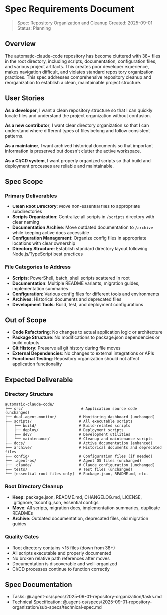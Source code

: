 # Spec Requirements Document

> Spec: Repository Organization and Cleanup
> Created: 2025-09-01
> Status: Planning

## Overview

The automatic-claude-code repository has become cluttered with 38+ files in the root directory, including scripts, documentation, configuration files, and various project artifacts. This creates poor developer experience, makes navigation difficult, and violates standard repository organization practices. This spec addresses comprehensive repository cleanup and reorganization to establish a clean, maintainable project structure.

## User Stories

**As a developer**, I want a clean repository structure so that I can quickly locate files and understand the project organization without confusion.

**As a new contributor**, I want clear directory organization so that I can understand where different types of files belong and follow consistent patterns.

**As a maintainer**, I want archived historical documents so that important information is preserved but doesn't clutter the active workspace.

**As a CI/CD system**, I want properly organized scripts so that build and deployment processes are reliable and maintainable.

## Spec Scope

### Primary Deliverables
- **Clean Root Directory**: Move non-essential files to appropriate subdirectories
- **Scripts Organization**: Centralize all scripts in `/scripts` directory with clear naming
- **Documentation Archive**: Move outdated documentation to `/archive` while keeping active docs accessible
- **Configuration Management**: Organize config files in appropriate locations with clear ownership
- **Directory Structure**: Establish standard directory layout following Node.js/TypeScript best practices

### File Categories to Address
- **Scripts**: PowerShell, batch, shell scripts scattered in root
- **Documentation**: Multiple README variants, migration guides, implementation summaries
- **Configuration**: Various config files for different tools and environments
- **Archives**: Historical documents and deprecated files
- **Development Tools**: Build, test, and deployment configurations

## Out of Scope

- **Code Refactoring**: No changes to actual application logic or architecture
- **Package Structure**: No modifications to package.json dependencies or build outputs
- **Git History**: Preserve all git history during file moves
- **External Dependencies**: No changes to external integrations or APIs
- **Functional Testing**: Repository organization should not affect application functionality

## Expected Deliverable

### Directory Structure
```
automatic-claude-code/
├── src/                          # Application source code (unchanged)
├── dual-agent-monitor/          # Monitoring dashboard (unchanged)
├── scripts/                     # All executable scripts
│   ├── build/                   # Build-related scripts
│   ├── deploy/                  # Deployment scripts
│   ├── dev/                     # Development utilities
│   └── maintenance/             # Cleanup and maintenance scripts
├── docs/                        # Active documentation (enhanced)
├── archive/                     # Historical documents and deprecated files
├── config/                      # Configuration files (if needed)
├── .agent-os/                   # Agent OS files (unchanged)
├── .claude/                     # Claude configuration (unchanged)
├── tests/                       # Test files (unchanged)
└── [essential root files only]  # Package.json, README.md, etc.
```

### Root Directory Cleanup
- **Keep**: package.json, README.md, CHANGELOG.md, LICENSE, .gitignore, tsconfig.json, essential configs
- **Move**: All scripts, migration docs, implementation summaries, duplicate READMEs
- **Archive**: Outdated documentation, deprecated files, old migration guides

### Quality Gates
- Root directory contains <15 files (down from 38+)
- All scripts executable and properly documented
- No broken relative path references after moves
- Documentation is discoverable and well-organized
- CI/CD processes continue to function correctly

## Spec Documentation

- Tasks: @.agent-os/specs/2025-09-01-repository-organization/tasks.md
- Technical Specification: @.agent-os/specs/2025-09-01-repository-organization/sub-specs/technical-spec.md